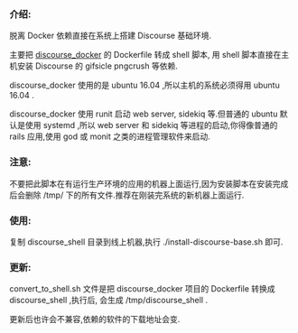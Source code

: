 ### 介绍:

脱离 Docker 依赖直接在系统上搭建 Discourse 基础环境.

主要把 [discourse_docker](https://github.com/discourse/discourse_docker) 的 Dockerfile 转成 shell 脚本, 用 shell 脚本直接在主机安装 Discourse 的 gifsicle pngcrush 等依赖.

discourse_docker 使用的是 ubuntu 16.04 ,所以主机的系统必须得用 ubuntu 16.04 .

discourse_docker 使用 runit 启动 web server, sidekiq 等.但普通的 ubuntu 默认是使用 systemd ,所以 web server 和 sidekiq 等进程的启动,你得像普通的 rails 应用,使用 god 或 monit 之类的进程管理软件来启动.


### 注意:

不要把此脚本在有运行生产环境的应用的机器上面运行,因为安装脚本在安装完成后会删除 /tmp/ 下的所有文件.推荐在刚装完系统的新机器上面运行.


### 使用:

复制 discourse_shell 目录到线上机器,执行 ./install-discourse-base.sh 即可.

### 更新:

convert_to_shell.sh 文件是把 discourse_docker 项目的 Dockerfile 转换成 discourse_shell ,执行后, 会生成 /tmp/discourse_shell .

更新后也许会不兼容,依赖的软件的下载地址会变.
